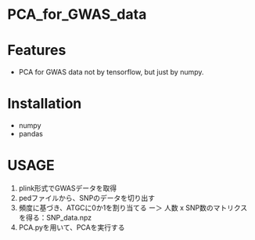 # PCA_for_GWAS_data
# Features
- PCA for GWAS data not by tensorflow, but just by numpy.
# Installation
- numpy
- pandas
# USAGE
1. plink形式でGWASデータを取得
2. pedファイルから、SNPのデータを切り出す
3. 頻度に基づき、ATGCに0か1を割り当てる ー＞ 人数 x SNP数のマトリクスを得る：SNP_data.npz
4. PCA.pyを用いて、PCAを実行する
